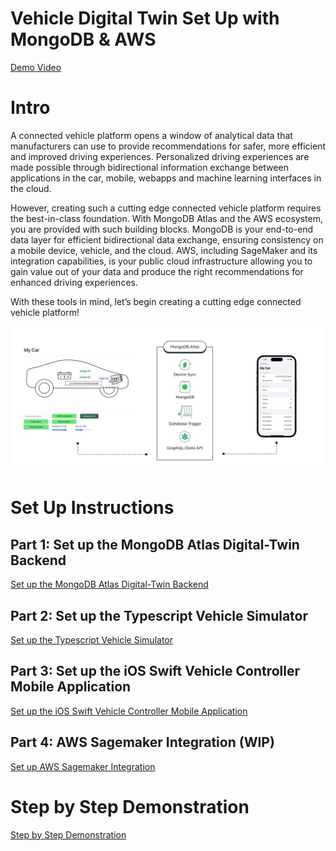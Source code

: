 # Vehicle Digital Twin Set Up with MongoDB & AWS 

[Demo Video](https://youtu.be/8SztdPe6wJA)

# Intro 

A connected vehicle platform opens a window of analytical data that manufacturers can use to provide recommendations for safer, more efficient and improved driving experiences. Personalized driving experiences are made possible through bidirectional information exchange between applications in the car, mobile, webapps and machine learning interfaces in the cloud.

However, creating such a cutting edge connected vehicle platform requires the best-in-class foundation. With MongoDB Atlas and the AWS ecosystem, you are provided with such building blocks. MongoDB is your end-to-end data layer for efficient bidirectional data exchange, ensuring consistency on a mobile device, vehicle, and the cloud. AWS, including SageMaker and its integration capabilities, is your public cloud infrastructure allowing you to gain value out of your data and produce the right recommendations for enhanced driving experiences.

With these tools in mind, let’s begin creating a cutting edge connected vehicle platform!

![image](media/Overview_New.png)

# Set Up Instructions 

## Part 1: Set up the MongoDB Atlas Digital-Twin Backend

[Set up the MongoDB Atlas Digital-Twin Backend](https://github.com/mongodb-industry-solutions/Digital-Twin-AWS-Blog/tree/main/atlas-backend)

## Part 2: Set up the Typescript Vehicle Simulator

[Set up the Typescript Vehicle Simulator](https://github.com/mongodb-industry-solutions/Digital-Twin-AWS-Blog/tree/main/device-ts)

## Part 3: Set up the iOS Swift Vehicle Controller Mobile Application

[Set up the iOS Swift Vehicle Controller Mobile Application](https://github.com/mongodb-industry-solutions/Digital-Twin-AWS-Blog/tree/main/mobile-swift)


## Part 4: AWS Sagemaker Integration (WIP)

[Set up AWS Sagemaker Integration](https://github.com/mongodb-industry-solutions/Digital-Twin-AWS-Blog/tree/main/aws-sagemaker)

# Step by Step Demonstration 
[Step by Step Demonstration](https://github.com/mongodb-industry-solutions/Digital-Twins-With-AWS/blob/main/Demo_Instructions)
